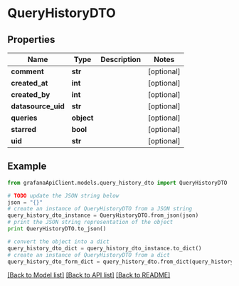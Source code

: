 # QueryHistoryDTO


## Properties
Name | Type | Description | Notes
------------ | ------------- | ------------- | -------------
**comment** | **str** |  | [optional] 
**created_at** | **int** |  | [optional] 
**created_by** | **int** |  | [optional] 
**datasource_uid** | **str** |  | [optional] 
**queries** | **object** |  | [optional] 
**starred** | **bool** |  | [optional] 
**uid** | **str** |  | [optional] 

## Example

```python
from grafanaApiClient.models.query_history_dto import QueryHistoryDTO

# TODO update the JSON string below
json = "{}"
# create an instance of QueryHistoryDTO from a JSON string
query_history_dto_instance = QueryHistoryDTO.from_json(json)
# print the JSON string representation of the object
print QueryHistoryDTO.to_json()

# convert the object into a dict
query_history_dto_dict = query_history_dto_instance.to_dict()
# create an instance of QueryHistoryDTO from a dict
query_history_dto_form_dict = query_history_dto.from_dict(query_history_dto_dict)
```
[[Back to Model list]](../README.md#documentation-for-models) [[Back to API list]](../README.md#documentation-for-api-endpoints) [[Back to README]](../README.md)



